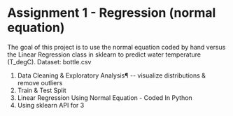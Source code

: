 # Assignment 1 - Regression (normal equation)
The goal of this project is to use the normal equation coded by hand versus the Linear Regression class in sklearn to predict water temperature (T_degC). Dataset: bottle.csv

1. Data Cleaning & Exploratory Analysis¶ 
  -- visualize distributions & remove outliers 
2. Train & Test Split
3. Linear Regression Using Normal Equation - Coded In Python
4. Using sklearn API for 3
